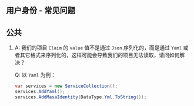 ## 用户身份 - 常见问题

## 公共

1. A: 我们的项目 `Claim` 的 `value` 值不是通过 `Json` 序列化的，而是通过 `Yaml` 或者其它格式来序列化的，这样可能会导致我们的项目无法读取，请问如何解决？

   Q: 以 `Yaml` 为例：

   ```csharp Program.cs
   var services = new ServiceCollection();
   services.AddYaml();
   services.AddMasaIdentity(DataType.Yml.ToString());
   ```